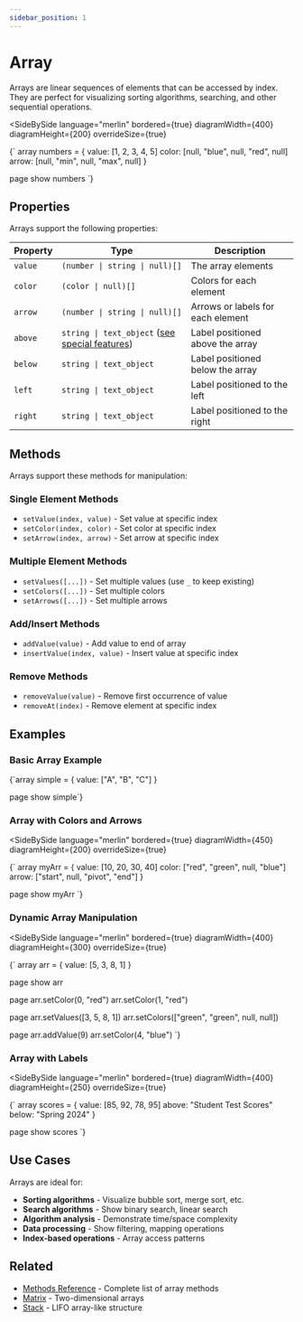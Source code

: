 ```yaml
---
sidebar_position: 1
---
```


# Array

Arrays are linear sequences of elements that can be accessed by index. They are perfect for visualizing sorting algorithms, searching, and other sequential operations.

<SideBySide 
  language="merlin"
  bordered={true}
  diagramWidth={400}
  diagramHeight={200}
  overrideSize={true}
>
{`
array numbers = {
    value: [1, 2, 3, 4, 5]
    color: [null, "blue", null, "red", null]
    arrow: [null, "min", null, "max", null]
}

page
show numbers
`}
</SideBySide>

## Properties

Arrays support the following properties:

| Property | Type | Description |
|----------|------|-------------|
| `value` | `(number \| string \| null)[]` | The array elements |
| `color` | `(color \| null)[]` | Colors for each element |
| `arrow` | `(number \| string \| null)[]` | Arrows or labels for each element |
| `above` | `string \| text_object` ([see special features](./text#special-features)) | Label positioned above the array|
| `below` | `string \| text_object` | Label positioned below the array|
| `left` | `string \| text_object` | Label positioned to the left|
| `right` | `string \| text_object` | Label positioned to the right|

## Methods

Arrays support these methods for manipulation:

### Single Element Methods
- `setValue(index, value)` - Set value at specific index
- `setColor(index, color)` - Set color at specific index  
- `setArrow(index, arrow)` - Set arrow at specific index

### Multiple Element Methods
- `setValues([...])` - Set multiple values (use `_` to keep existing)
- `setColors([...])` - Set multiple colors
- `setArrows([...])` - Set multiple arrows

### Add/Insert Methods
- `addValue(value)` - Add value to end of array
- `insertValue(index, value)` - Insert value at specific index

### Remove Methods
- `removeValue(value)` - Remove first occurrence of value
- `removeAt(index)` - Remove element at specific index

## Examples

### Basic Array Example

<MermaidLiteViewer>
{`array simple = {
    value: ["A", "B", "C"]
}

page
show simple`}
</MermaidLiteViewer>

### Array with Colors and Arrows

<SideBySide 
  language="merlin"
  bordered={true}
  diagramWidth={450}
  diagramHeight={200}
  overrideSize={true}
>
{`
array myArr = {
    value: [10, 20, 30, 40]
    color: ["red", "green", null, "blue"]
    arrow: ["start", null, "pivot", "end"]
}

page
show myArr
`}
</SideBySide>

### Dynamic Array Manipulation

<SideBySide 
  language="merlin"
  bordered={true}
  diagramWidth={400}
  diagramHeight={300}
  overrideSize={true}
>
{`
array arr = {
    value: [5, 3, 8, 1]
}

page
show arr

page
arr.setColor(0, "red")
arr.setColor(1, "red")

page
arr.setValues([3, 5, 8, 1])
arr.setColors(["green", "green", null, null])

page
arr.addValue(9)
arr.setColor(4, "blue")
`}
</SideBySide>

### Array with Labels

<SideBySide 
  language="merlin"
  bordered={true}
  diagramWidth={400}
  diagramHeight={250}
  overrideSize={true}
>
{`
array scores = {
    value: [85, 92, 78, 95]
    above: "Student Test Scores"
    below: "Spring 2024"
}

page
show scores
`}
</SideBySide>

## Use Cases

Arrays are ideal for:
- **Sorting algorithms** - Visualize bubble sort, merge sort, etc.
- **Search algorithms** - Show binary search, linear search
- **Algorithm analysis** - Demonstrate time/space complexity
- **Data processing** - Show filtering, mapping operations
- **Index-based operations** - Array access patterns

## Related

- [Methods Reference](../methods.md) - Complete list of array methods
- [Matrix](./matrix.md) - Two-dimensional arrays
- [Stack](./stack.md) - LIFO array-like structure

